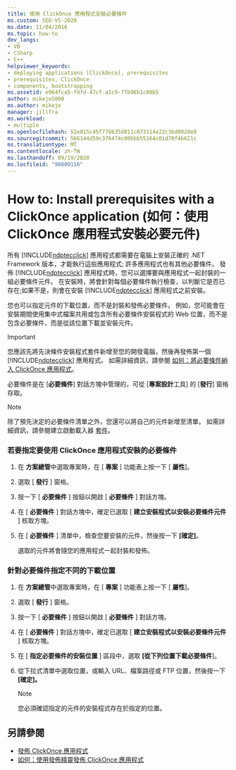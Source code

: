 ```yaml
---
title: 使用 ClickOnce 應用程式安裝必要條件
ms.custom: SEO-VS-2020
ms.date: 11/04/2016
ms.topic: how-to
dev_langs:
- VB
- CSharp
- C++
helpviewer_keywords:
- deploying applications [ClickOnce], prerequisites
- prerequisites, ClickOnce
- components, bootstrapping
ms.assetid: e964fca5-fdfd-47cf-a1c9-7fb96b1c88b5
author: mikejo5000
ms.author: mikejo
manager: jillfra
ms.workload:
- multiple
ms.openlocfilehash: 52e815c45f776635d811c073114e22c3bd002de0
ms.sourcegitcommit: 566144d59c376474c09bbb55164c01d70f4b621c
ms.translationtype: MT
ms.contentlocale: zh-TW
ms.lasthandoff: 09/19/2020
ms.locfileid: "90809116"
---
```

# <a name="how-to-install-prerequisites-with-a-clickonce-application"></a>How to: Install prerequisites with a ClickOnce application (如何：使用 ClickOnce 應用程式安裝必要元件)
所有 [!INCLUDE[ndptecclick](../deployment/includes/ndptecclick_md.md)] 應用程式都需要在電腦上安裝正確的 .NET Framework 版本，才能執行這些應用程式; 許多應用程式也有其他必要條件。 發佈 [!INCLUDE[ndptecclick](../deployment/includes/ndptecclick_md.md)] 應用程式時，您可以選擇要與應用程式一起封裝的一組必要條件元件。 在安裝時，將會針對每個必要條件執行檢查，以判斷它是否已存在;如果不是，則會在安裝 [!INCLUDE[ndptecclick](../deployment/includes/ndptecclick_md.md)] 應用程式之前安裝。

 您也可以指定元件的下載位置，而不是封裝和發佈必要條件。 例如，您可能會在安裝期間使用集中式檔案共用或包含所有必要條件安裝程式的 Web 位置，而不是包含必要條件，而是從該位置下載並安裝元件。

> [!IMPORTANT]
> 您應該先將先決條件安裝程式套件新增至您的開發電腦，然後再發佈第一個 [!INCLUDE[ndptecclick](../deployment/includes/ndptecclick_md.md)] 應用程式。 如需詳細資訊，請參閱 [如何：將必要條件納入 ClickOnce 應用程式](../deployment/how-to-include-prerequisites-with-a-clickonce-application.md)。

 必要條件是在 [**必要條件**] 對話方塊中管理的，可從 [**專案設計**工具] 的 [**發行**] 窗格存取。

> [!NOTE]
> 除了預先決定的必要條件清單之外，您還可以將自己的元件新增至清單。 如需詳細資訊，請參閱建立啟動載入器 [套件](../deployment/creating-bootstrapper-packages.md)。

### <a name="to-specify-prerequisites-to-install-with-a-clickonce-application"></a>若要指定要使用 ClickOnce 應用程式安裝的必要條件

1. 在 **方案總管**中選取專案時，在 [ **專案** ] 功能表上按一下 [ **屬性**]。

2. 選取 [ **發行** ] 窗格。

3. 按一下 [ **必要條件** ] 按鈕以開啟 [ **必要條件** ] 對話方塊。

4. 在 [ **必要條件** ] 對話方塊中，確定已選取 [ **建立安裝程式以安裝必要條件元件** ] 核取方塊。

5. 在 [ **必要條件** ] 清單中，檢查您要安裝的元件，然後按一下 **[確定]**。

     選取的元件將會隨您的應用程式一起封裝和發佈。

### <a name="to-specify-a-different-download-location-for-prerequisites"></a>針對必要條件指定不同的下載位置

1. 在 **方案總管**中選取專案時，在 [ **專案** ] 功能表上按一下 [ **屬性**]。

2. 選取 [ **發行** ] 窗格。

3. 按一下 [ **必要條件** ] 按鈕以開啟 [ **必要條件** ] 對話方塊。

4. 在 [ **必要條件** ] 對話方塊中，確定已選取 [ **建立安裝程式以安裝必要條件元件** ] 核取方塊。

5. 在 [ **指定必要條件的安裝位置** ] 區段中，選取 **[從下列位置下載必要條件**]。

6. 從下拉式清單中選取位置，或輸入 URL、檔案路徑或 FTP 位置，然後按一下 **[確定]。**

    > [!NOTE]
    > 您必須確認指定的元件的安裝程式存在於指定的位置。

## <a name="see-also"></a>另請參閱
- [發佈 ClickOnce 應用程式](../deployment/publishing-clickonce-applications.md)
- [如何：使用發佈精靈發佈 ClickOnce 應用程式](../deployment/how-to-publish-a-clickonce-application-using-the-publish-wizard.md)